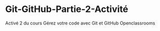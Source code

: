 # Git-GitHub-Partie-2-Activité
Activé 2 du cours Gérez votre code avec Git et GitHub Openclassrooms
